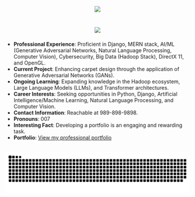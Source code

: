 
<h1 align="center">
  <a href="https://git.io/typing-svg">
    <img src="https://readme-typing-svg.herokuapp.com/?lines=Hi+There!+👋;+I'm+Sailesh!;&center=true&size=30">
  </a>
</h1>

<h2 align="center">
  <a href="https://git.io/typing-svg">
    <img src="https://readme-typing-svg.herokuapp.com/?lines=0101010;10101011;0101011;00000000000000;100000000;1111111111111;&center=true&size=20">
  </a>
</h2>

- **Professional Experience**: Proficient in Django, MERN stack, AI/ML (Generative Adversarial Networks, Natural Language Processing, Computer Vision), Cybersecurity, Big Data (Hadoop Stack), DirectX 11, and OpenGL.
- **Current Project**: Enhancing carpet design through the application of Generative Adversarial Networks (GANs).
- **Ongoing Learning**: Expanding knowledge in the Hadoop ecosystem, Large Language Models (LLMs), and Transformer architectures.
- **Career Interests**: Seeking opportunities in Python, Django, Artificial Intelligence/Machine Learning, Natural Language Processing, and Computer Vision.
- **Contact Information**: Reachable at 989-898-9898.
- **Pronouns**: 007
- **Interesting Fact**: Developing a portfolio is an engaging and rewarding task.
- **Portfolio**: [View my professional portfolio](https://www.youtube.com/channel/UCBH8YX4ZXAoGTGdFoz2dpGw)

<div align="center">

  <br />
  <picture>
    <source media="(prefers-color-scheme: dark)" srcset="https://github.com/99-NinetyNine/99-NinetyNine/blob/output/github-contribution-grid-snake-dark.svg" />
    <source media="(prefers-color-scheme: light), (prefers-color-scheme: no-preference)" srcset="https://github.com/99-NinetyNine/99-NinetyNine/blob/output/github-contribution-grid-snake.svg" />
    <img src="https://github.com/99-NinetyNine/99-NinetyNine/blob/output/github-contribution-grid-snake.svg" alt="github-snake" />
  </picture>
  <br />
  <br />
  <br />
</div>
